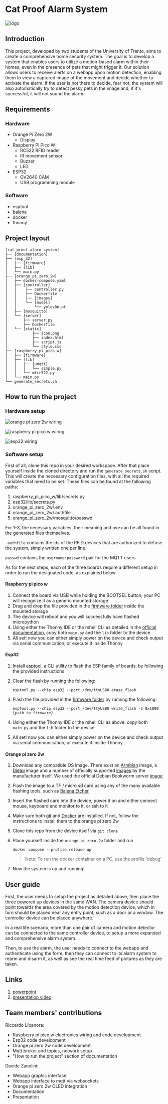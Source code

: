 # Cat Proof Alarm System

![logo](orange_pi_zero_2w/server/static/icon.png)

## Introduction

This project, developed by two students of the University of Trento, aims to create a comprehensive home security system.
The goal is to develop a system that enables users to utilize a motion-based alarm within their homes, even in the presence of pets that might trigger it. Our solution allows users to receive alerts on a webapp upon motion detection, enabling them to view a captured image of the movement and decide whether to activate the alarm. If the user is not there to decide, fear not, the system will also automatically try to detect pesky pets in the image and, if it's successful, it will not sound the alarm.

## Requirements
### Hardware
* Orange Pi Zero 2W
	* Display
* Raspberry Pi Pico W
	* RC522 RFID reader
	* IR movement sensor
	* Buzzer
	* LED
* ESP32
	* OV2640 CAM
	* USB programming module
### Software
* esptool
* balena
* docker 
* thonny


## Project layout
```
[cat_proof_alarm_system]
├── [documentation]
├── [esp_32]
│   ├── [firmware]
│   ├── [lib]
│   └── main.py
├── [orange_pi_zero_2w]
│   ├── docker-compose.yaml
│   ├── [controller]
│   │	 ├── controller.py
│   │	 ├── Dockerfile
│   │	 ├── [images]
│   │	 └── [model]
│   │        └── yolov8n.pt
│   ├── [mosquitto]
│   └── [server]
│   	├── server.py
│   	├── Dockerfile
│  	└── [static]
│      	    ├── icon.png
│           ├── index.html
│           ├── script.js
│           └── style.css
├── [raspberry_pi_pico_w]
│   ├── [firmware]
│   ├── [lib]
│   │	├── [umqtt]
│   │	│   └── simple.py
│   │	└── mfrc522.py
│   └── main.py
└── generate_secrets.sh
```
## How to run the project

### Hardware setup

![orange pi zero 2w wiring](documentation/diagrams/orange_pi_zero_2w.png)

![raspberry pi pico w wiring](documentation/diagrams/raspberry_pi_pico_w.png)

![esp32 wiring](documentation/diagrams/esp32.png)

### Software setup

First of all, clone this repo in your desired workspace.
After that place yourself inside the cloned directory and run the `generate_secrets.sh` script. This will create the necessary configuration files, with all the required variables that need to be set.
These files can be found at the following paths:

1. raspberry_pi_pico_w/lib/secrets.py
2. esp32/lib/secrets.py
3. orange_pi_zero_2w/.env
4. orange_pi_zero_2w/.authfile
5. orange_pi_zero_2w/mosquitto/passwd

For 1-3, the necessary variables, their meaning and use can be all found in the generated files themselves. 

`.authfile` contains the ids of the RFID devices that are authorized to defuse the system, simply written one per line.

`passwd` contains the `username:password` pair for the MQTT users

As for the next steps, each of the three boards require a different setup in order to run the designated code, as explained below

#### Raspberry pi pico w

1. Connect the board via USB while holding the BOOTSEL button; your PC will recognize it as a generic mounted storage
1. Drag and drop the file provided in the [firmware folder](raspberry_pi_pico_w/firmware) inside the mounted storage
1. The device will reboot and you will successfully have flashed micropython
1. Using either the Thonny IDE or the rshell CLI as detailed in the [official documentation](https://datasheets.raspberrypi.com/pico/raspberry-pi-pico-python-sdk.pdf), copy both `main.py` and the `lib` folder to the device
1. All set! now you can either simply power on the device and check output via serial communication, or execute it inside Thonny

#### Esp32

1. Install [esptool](https://docs.espressif.com/projects/esptool/en/latest/esp32/installation.html), a CLI utility to flash the ESP family of boards, by following the provided instructions
1. Clear the flash by running the following:
	
	`esptool.py --chip esp32 --port /dev/ttyUSB0 erase_flash`
1. Flash the file provided in the [firmware folder](esp_32/firmware) by running the following:
	
	`esptool.py --chip esp32 --port /dev/ttyUSB0 write_flash -z 0x1000 {path_to_firmware}`

1. Using either the Thonny IDE or the rshell CLI as above, copy both `main.py` and the `lib` folder to the device
1. All set! now you can either simply power on the device and check output via serial communication, or execute it inside Thonny

#### Orange pi zero 2w

1. Download any compatible OS image. There exist an [Armbian](https://www.armbian.com/orange-pi-zero-2w/#) image, a [Dietpi](https://dietpi.com/#downloadinfo) image and a number of officially supported [images](http://www.orangepi.org/html/hardWare/computerAndMicrocontrollers/service-and-support/Orange-Pi-Zero-2W.html) by the manufacturer itself. We used the official Debian Bookworm server [image](https://drive.google.com/drive/folders/1wjhR3YDvZzoBq7UiTYBgAUEWATIPNAjJ)
1. Flash the image to a TF / micro sd card using any of the many available flashing tools, such as [Balena Etcher](https://etcher.balena.io/)
1. Insert the flashed card into the device, power it on and either connect mouse, keyboard and monitor to it, or ssh to it
1. Make sure both [git](https://git-scm.com/book/en/v2/Getting-Started-Installing-Git) and [Docker](https://docs.docker.com/engine/install/) are installed. If not, follow the instructions to install them to the orange pi zero 2w
1. Clone this repo from the device itself via `git clone`
1. Place yourself inside the `orange_pi_zero_2w` folder and run

	`docker compose --profile release up`

	> Note: 
	> To run the docker container on a PC, use the profile 'debug'

1. Now the system is up and running!  

## User guide

First, the user needs to setup the project as detailed above, then place the three powered up devices in the same WAN. The camera device should point towards the area covered by the motion detection device, which in turn should be placed near any entry point, such as a door or a window. The controller device can be placed anywhere.

In a real life scenario, more than one pair of camera and motion detector can be connected to the same controller device, to setup a more expanded and comprehensive alarm system.

Then, to use the alarm, the user needs to connect to the webapp and authenticate using the form, then they can connect to its alarm system to rearm and disarm it, as well as see the real time feed of pictures as they are taken.

## Links

1. [powerpoint]()
1. [presentation video]()

## Team members' contributions

Riccardo Libanora:

- Raspberry pi pico w electronics wiring and code development
- Esp32 code development
- Orange pi zero 2w code development
- Mqtt broker and topics, network setup
- "How to run the project" section of documentation

Davide Zanolini: 

- Webapp graphic interface
- Webapp interface to mqtt via websockets 
- Orange pi zero 2w OLED integration
- Documentation
- Presentation
